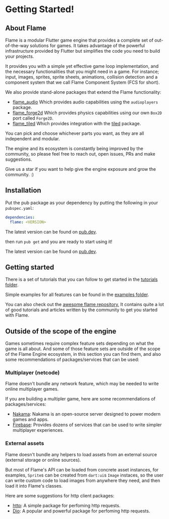 # Getting Started!

## About Flame

Flame is a modular Flutter game engine that provides a complete set of out-of-the-way solutions for
games. It takes advantage of the powerful infrastructure provided by Flutter but simplifies the code
you need to build your projects.

It provides you with a simple yet effective game loop implementation, and the necessary
functionalities that you might need in a game. For instance; input, images, sprites, sprite sheets,
animations, collision detection and a component system that we call Flame Component System (FCS for
short).

We also provide stand-alone packages that extend the Flame functionality:
- [flame_audio](https://pub.dev/packages/flame_audio) Which provides audio capabilities using the
  `audioplayers` package.
- [flame_forge2d](https://pub.dev/packages/flame_forge2d) Which provides physics capabilities using
  our own `Box2D` port called `Forge2D`.
- [flame_tiled](https://pub.dev/packages/flame_tiled) Which provides integration with the
  [tiled](https://pub.dev/packages/tiled) package.

You can pick and choose whichever parts you want, as they are all independent and modular.

The engine and its ecosystem is constantly being improved by the community, so please feel free to
reach out, open issues, PRs and make suggestions.

Give us a star if you want to help give the engine exposure and grow the community. :)

## Installation

Put the pub package as your dependency by putting the following in your `pubspec.yaml`:

```yaml
dependencies:
  flame: <VERSION>
```

The latest version can be found on [pub.dev](https://pub.dev/packages/flame/install).

then run `pub get` and you are ready to start using it!

The latest version can be found on [pub.dev](https://pub.dev/packages/flame/install).

## Getting started

There is a set of tutorials that you can follow to get started in the
[tutorials folder](https://github.com/flame-engine/flame/tree/main/tutorials).

Simple examples for all features can be found in the
[examples folder](https://github.com/flame-engine/flame/tree/main/examples).

You can also check out the
[awesome flame repository](https://github.com/flame-engine/awesome-flame#articles--tutorials),
It contains quite a lot of good tutorials and articles written by the community to get you started
with Flame.


## Outside of the scope of the engine

Games sometimes require complex feature sets depending on what the game is all about. And some of
those feature sets are outside of the scope of the Flame Engine ecosystem, in this section you can find
them, and also some recommendations of packages/services that can be used:

### Multiplayer (netcode)

Flame doesn't bundle any network feature, which may be needed to write online multiplayer games.

If you are building a multipler game, here are some recommendations of packages/services:

 - [Nakama](https://github.com/Allan-Nava/nakama-flutter): Nakama is an open-source server designed
 to power modern games and apps.
 - [Firebase](https://firebase.google.com/): Provides dozens of services that can be used to write
simpler multiplayer experiences.

### External assets

Flame doesn't bundle any helpers to load assets from an external source (external storage or online
sources).

But most of Flame's API can be loaded from concrete asset instances, for examples, `Sprite`s can be
created from `dart:ui`s `Image` instaces, so the user can write custom code to load images from
anywhere they need, and then load it into Flame's classes.

Here are some suggestions for http client packages:

 - [http](https://pub.dev/packages/http): A simple package for perfoming http requests.
 - [Dio](https://pub.dev/packages/dio): A popular and powerful package for perfoming http requests.
